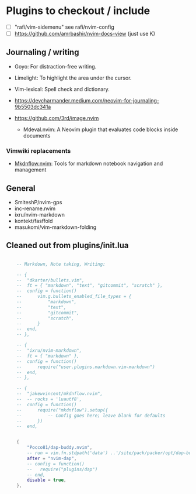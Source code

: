 # Plugins to checkout / include

- [ ] "rafi/vim-sidemenu" see rafi/nvim-config
- [ ] https://github.com/amrbashir/nvim-docs-view (just use <leader>K)

## Journaling / writing

- Goyo: For distraction-free writing.
- Limelight: To highlight the area under the cursor.
- Vim-lexical: Spell check and dictionary.
- https://devcharmander.medium.com/neovim-for-journaling-9b5503dc341a
- https://github.com/3rd/image.nvim

  - Mdeval.nvim: A Neovim plugin that evaluates code blocks inside documents

### Vimwiki replacements

- [Mkdnflow.nvim](https://github.com/jakewvincent/mkdnflow.nvim): Tools for markdown notebook navigation and management

## General

- SmiteshP/nvim-gps
- inc-rename.nvim
- ixru/nvim-markdown
- kontekt/fasffold
- masukomi/vim-markdown-folding

## Cleaned out from plugins/init.lua

```lua

    -- Markdown, Note taking, Writing:

    -- {
    -- 	"dkarter/bullets.vim",
    -- 	ft = { "markdown", "text", "gitcommit", "scratch" },
    -- 	config = function()
    -- 		vim.g.bullets_enabled_file_types = {
    -- 			"markdown",
    -- 			"text",
    -- 			"gitcommit",
    -- 			"scratch",
    -- 		}
    -- 	end,
    -- },

    -- {
    -- 	"ixru/nvim-markdown",
    -- 	ft = { "markdown" },
    -- 	config = function()
    -- 		require("user.plugins.markdown.vim-markdown")
    -- 	end,
    -- },

    -- {
    -- 	"jakewvincent/mkdnflow.nvim",
    -- 	-- rocks = 'luautf8',
    -- 	config = function()
    -- 		require("mkdnflow").setup({
    -- 			-- Config goes here; leave blank for defaults
    -- 		})
    -- 	end,


	{
		"Pocco81/dap-buddy.nvim",
		-- run = vim.fn.stdpath('data') ..'/site/pack/packer/opt/dap-buddy.nvim/make',
		after = "nvim-dap",
		-- config = function()
		--   require("plugins/dap")
		-- end,
		disable = true,
	},


```
